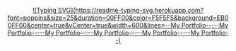 <div align="center"> 
  
[![Typing SVG](https://readme-typing-svg.herokuapp.com?font=poppins&size=25&duration=00FF00&color=F5F5F5&background=EB00FF00&center=true&vCenter=true&width=600&lines=--My Portfolio--;--My Portfolio--;--My Portfolio--;--My Portfolio--;--My Portfolio--;--My Portfolio--)](https://git.io/typing-svg)
</div>
